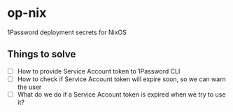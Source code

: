 # op-nix

1Password deployment secrets for NixOS

## Things to solve

- [ ] How to provide Service Account token to 1Password CLI
- [ ] How to check if Service Account token will expire soon, so we can warn the user
- [ ] What do we do if a Service Account token is expired when we try to use it?
